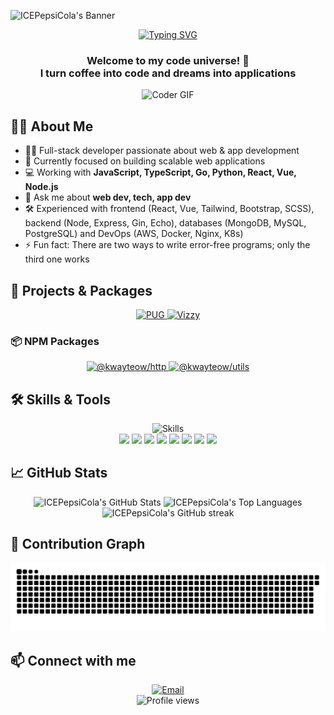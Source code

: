 ![ICEPepsiCola's Banner](https://raw.githubusercontent.com/halfrost/halfrost/master/icons/header_.png)

<div align="center">
  <a href="https://git.io/typing-svg"><img src="https://readme-typing-svg.demolab.com?font=Fira+Code&weight=700&size=30&pause=1000&color=2986CC&center=true&vCenter=true&random=false&width=800&lines=Hi+there%2C+I'm+ICEPepsiCola;Welcome+to+my+GitHub+space!;Full-stack+Developer;Passionate+about+coding+%26+building+awesome+apps" alt="Typing SVG" /></a>
</div>

<h3 align="center">
  Welcome to my code universe! 🌟 <br>
  I turn coffee into code and dreams into applications
</h3>

<div align="center">
  <img src="https://media.giphy.com/media/SWoSkN6DxTszqIKEqv/giphy.gif" alt="Coder GIF" width="500">
</div>

## 👨‍💻 About Me

- 👨‍💻 Full-stack developer passionate about web & app development
- 🔭 Currently focused on building scalable web applications
- 💻 Working with **JavaScript, TypeScript, Go, Python, React, Vue, Node.js**
- 💬 Ask me about **web dev, tech, app dev**
- 🛠️ Experienced with frontend (React, Vue, Tailwind, Bootstrap, SCSS), backend (Node, Express, Gin, Echo), databases (MongoDB, MySQL, PostgreSQL) and DevOps (AWS, Docker, Nginx, K8s)
- ⚡ Fun fact: There are two ways to write error-free programs; only the third one works

## 🚀 Projects & Packages

<div align="center">
  <a href="https://icepepsicola.github.io/pug/" target="_blank">
    <img src="https://img.shields.io/badge/PUG-181717?style=for-the-badge&logo=github&logoColor=white" alt="PUG" />
  </a>
  <a href="https://github.com/ICEPepsiCola/vizzy" target="_blank">
    <img src="https://img.shields.io/badge/Vizzy-181717?style=for-the-badge&logo=github&logoColor=white" alt="Vizzy" />
  </a>
</div>

### 📦 NPM Packages

<div align="center">
  <a href="https://www.npmjs.com/package/@kwayteow/http" target="_blank">
    <img src="https://img.shields.io/npm/v/@kwayteow/http.svg?style=for-the-badge&logo=npm&color=CB3837" alt="@kwayteow/http" />
  </a>
  <a href="https://www.npmjs.com/package/@kwayteow/utils" target="_blank">
    <img src="https://img.shields.io/npm/v/@kwayteow/utils.svg?style=for-the-badge&logo=npm&color=CB3837" alt="@kwayteow/utils" />
  </a>
</div>

## 🛠️ Skills & Tools

<div align="center">
  <img src="https://skillicons.dev/icons?i=js,ts,go,nodejs,react,vue,mongodb,git,docker,kubernetes" alt="Skills" />
</div>

<div align="center">
  <img src="https://img.shields.io/badge/Node.js-43853d?style=for-the-badge&logo=node.js&logoColor=white" />
  <img src="https://img.shields.io/badge/Go-72b4dd?style=for-the-badge&logo=go&logoColor=white" />
  <img src="https://img.shields.io/badge/React-61DAFB?style=for-the-badge&logo=react&logoColor=black" />
  <img src="https://img.shields.io/badge/Vue-4FC08D?style=for-the-badge&logo=vue.js&logoColor=white" />
  <img src="https://img.shields.io/badge/HTML5-E34F26?style=for-the-badge&logo=html5&logoColor=white" />
  <img src="https://img.shields.io/badge/TypeScript-007ACC?style=for-the-badge&logo=typescript&logoColor=white" />
  <img src="https://img.shields.io/badge/Git-F05032?style=for-the-badge&logo=git&logoColor=white" />
  <img src="https://img.shields.io/badge/Docker-2496ED?style=for-the-badge&logo=docker&logoColor=white" />
</div>

## 📈 GitHub Stats

<div align="center">
  <img src="https://github-readme-stats-git-masterrstaa-rickstaa.vercel.app/api?username=ICEPepsiCola&show_icons=true&theme=react&count_private=true&include_all_commits=true&hide_border=true&hide_rank=true" alt="ICEPepsiCola's GitHub Stats" height="180em" />
  <img src="https://github-readme-stats-git-masterrstaa-rickstaa.vercel.app/api/top-langs/?username=ICEPepsiCola&layout=compact&theme=react&hide=html,c%2B%2B,c,objective-c&langs_count=10&hide_border=true" alt="ICEPepsiCola's Top Languages" height="180em" />
</div>

<div align="center">
  <img src="https://github-readme-streak-stats.herokuapp.com/?user=ICEPepsiCola&theme=react&hide_border=true" alt="ICEPepsiCola's GitHub streak" />
</div>

<!-- <div align="center">
  <img src="https://github-profile-trophy.vercel.app/?username=ICEPepsiCola&theme=darkhub&no-frame=true&row=1&column=7" alt="trophy" />
</div> -->

## 🐍 Contribution Graph

<div align="center">
  <img src="https://github.com/ICEPepsiCola/ICEPepsiCola/blob/output/github-contribution-grid-snake.svg" alt="Snake animation" />
</div>

## 📫 Connect with me

<div align="center">
  <a href="mailto:icepepsicola@foxmail.com">
    <img src="https://img.shields.io/badge/Email-D14836?style=for-the-badge&logo=gmail&logoColor=white" alt="Email" />
  </a>
</div>

<div align="center">
  <img src="https://komarev.com/ghpvc/?username=ICEPepsiCola&style=flat-square&color=blue" alt="Profile views" />
</div>

<!--
✨ Fun fact: The hidden message in your code might be the most elegant solution.
--> 